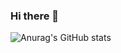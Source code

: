 ### Hi there 👋

![Anurag's GitHub stats](https://github-readme-stats.vercel.app/api?username=YuriRDev&show_icons=true&theme=radical)
